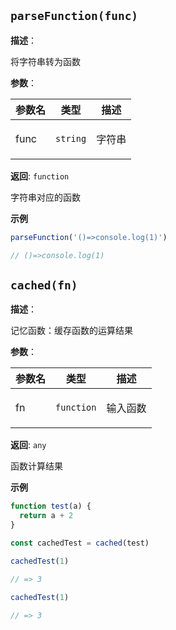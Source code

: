 
## `parseFunction(func)` 


**描述**：<p>将字符串转为函数</p>

**参数**：


| 参数名 | 类型 | 描述 |
| --- | --- | --- |
| func | <code>string</code> | <p>字符串</p> |

**返回**: <code>function</code><br>

<p>字符串对应的函数</p>

**示例**

```typescript
parseFunction('()=>console.log(1)')

// ()=>console.log(1)
```
<a name="cached"></a>

## `cached(fn)` 


**描述**：<p>记忆函数：缓存函数的运算结果</p>

**参数**：


| 参数名 | 类型 | 描述 |
| --- | --- | --- |
| fn | <code>function</code> | <p>输入函数</p> |

**返回**: <code>any</code><br>

<p>函数计算结果</p>

**示例**

```typescript
function test(a) {
  return a + 2
}

const cachedTest = cached(test)

cachedTest(1)

// => 3

cachedTest(1)

// => 3
```
